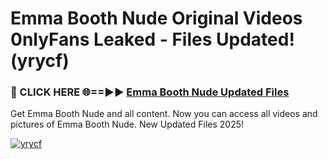 # Emma Booth Nude Original Videos 0nlyFans Leaked - Files Updated! (yrycf)

<h3>🔴 CLICK HERE 🌐==►► <a href="https://tinyurl.com/4mcuefdz" rel="nofollow">Emma Booth Nude Updated Files</a></h3>

Get Emma Booth Nude and all content. Now you can access all videos and pictures of Emma Booth Nude. New Updated Files 2025!

[![yrycf](https://i.imgur.com/StAQSOY.gif)](https://tinyurl.com/4mcuefdz)
